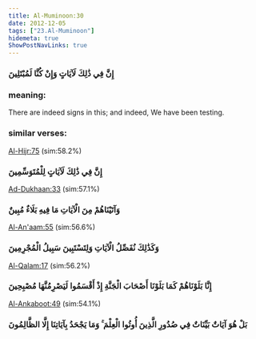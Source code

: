 ```yaml
---
title: Al-Muminoon:30
date: 2012-12-05
tags: ["23.Al-Muminoon"]
hidemeta: true 
ShowPostNavLinks: true 
---
```

### إِنَّ فِي ذَٰلِكَ لَآيَاتٍ وَإِنْ كُنَّا لَمُبْتَلِينَ
### meaning: 
There are indeed signs in this; and indeed, We have been testing.
### similar verses: 

[Al-Hijr:75](/15/75) (sim:58.2%)

### إِنَّ فِي ذَٰلِكَ لَآيَاتٍ لِلْمُتَوَسِّمِينَ

[Ad-Dukhaan:33](/44/33) (sim:57.1%)

### وَآتَيْنَاهُمْ مِنَ الْآيَاتِ مَا فِيهِ بَلَاءٌ مُبِينٌ

[Al-An'aam:55](/6/55) (sim:56.6%)

### وَكَذَٰلِكَ نُفَصِّلُ الْآيَاتِ وَلِتَسْتَبِينَ سَبِيلُ الْمُجْرِمِينَ

[Al-Qalam:17](/68/17) (sim:56.2%)

### إِنَّا بَلَوْنَاهُمْ كَمَا بَلَوْنَا أَصْحَابَ الْجَنَّةِ إِذْ أَقْسَمُوا لَيَصْرِمُنَّهَا مُصْبِحِينَ

[Al-Ankaboot:49](/29/49) (sim:54.1%)

### بَلْ هُوَ آيَاتٌ بَيِّنَاتٌ فِي صُدُورِ الَّذِينَ أُوتُوا الْعِلْمَ ۚ وَمَا يَجْحَدُ بِآيَاتِنَا إِلَّا الظَّالِمُونَ
